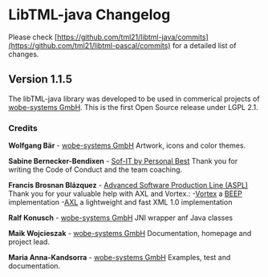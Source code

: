 # LibTML-java Changelog #

Please check [https://github.com/tml21/libtml-java/commits](https://github.com/tml21/libtml-pascal/commits) for a detailed list of changes.

## Version 1.1.5 ##

The libTML-java library was developed to be used in commerical projects of [wobe-systems GmbH](http://www.wobe-team.com). This is the first Open Source release under LGPL 2.1.  

### Credits ###

**Wolfgang Bär** - [wobe-systems GmbH](http://www.wobe-team.com)
Artwork, icons and color themes.

**Sabine Bernecker-Bendixen** - [Sof-IT by Personal Best](http://www.sof-it.de)
Thank you for writing the Code of Conduct and the team coaching.

**Francis Brosnan Blázquez** - [Advanced Software Production Line (ASPL)](http://www.aspl.es/portal/)
Thank you for your valuable help with AXL and Vortex.:
-[Vortex](http://www.aspl.es/vortex) a [BEEP](http://www.beepcore.org) implementation
-[AXL](http://www.aspl.es/axl) a lightweight and fast XML 1.0 implementation

**Ralf Konusch** - [wobe-systems GmbH](http://www.wobe-team.com)
JNI wrapper anf Java classes

**Maik Wojcieszak** - [wobe-systems GmbH](http://www.wobe-team.com)
Documentation, homepage and project lead.

**Maria Anna-Kandsorra** - [wobe-systems GmbH](http://www.wobe-team.com)
Examples, test and documentation.